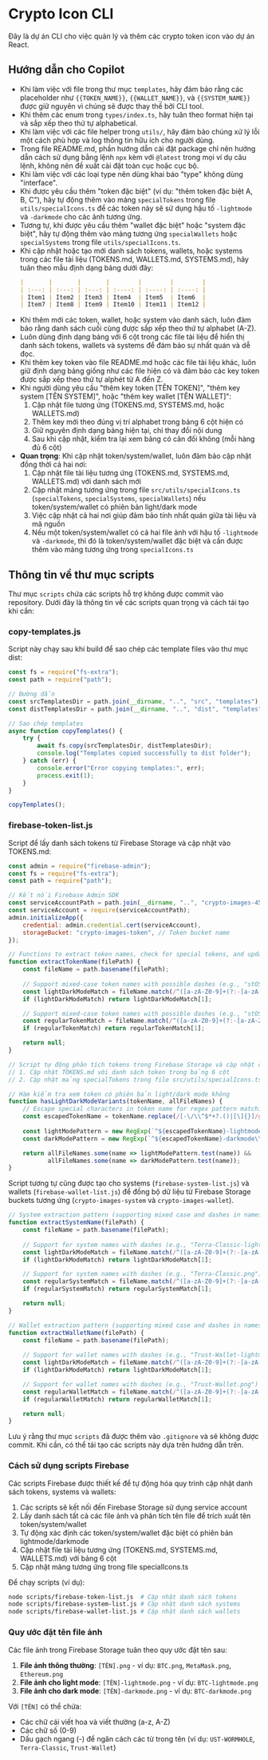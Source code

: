 <!-- Use this file to provide workspace-specific custom instructions to Copilot. For more details, visit https://code.visualstudio.com/docs/copilot/copilot-customization#_use-a-githubcopilotinstructionsmd-file -->

# Crypto Icon CLI

Đây là dự án CLI cho việc quản lý và thêm các crypto token icon vào dự án React.

## Hướng dẫn cho Copilot

-   Khi làm việc với file trong thư mục `templates`, hãy đảm bảo rằng các placeholder như `{{TOKEN_NAME}}`, `{{WALLET_NAME}}`, và `{{SYSTEM_NAME}}` được giữ nguyên vì chúng sẽ được thay thế bởi CLI tool.
-   Khi thêm các enum trong `types/index.ts`, hãy tuân theo format hiện tại và sắp xếp theo thứ tự alphabetical.
-   Khi làm việc với các file helper trong `utils/`, hãy đảm bảo chúng xử lý lỗi một cách phù hợp và log thông tin hữu ích cho người dùng.
-   Trong file README.md, phần hướng dẫn cài đặt package chỉ nên hướng dẫn cách sử dụng bằng lệnh `npx` kèm với `@latest` trong mọi ví dụ câu lệnh, không nên đề xuất cài đặt toàn cục hoặc cục bộ.
-   Khi làm việc với các loại type nên dùng khai báo "type" không dùng "interface".
-   Khi được yêu cầu thêm "token đặc biệt" (ví dụ: "thêm token đặc biệt A, B, C"), hãy tự động thêm vào mảng `specialTokens` trong file `utils/specialIcons.ts` để các token này sẽ sử dụng hậu tố `-lightmode` và `-darkmode` cho các ảnh tương ứng.
-   Tương tự, khi được yêu cầu thêm "wallet đặc biệt" hoặc "system đặc biệt", hãy tự động thêm vào mảng tương ứng `specialWallets` hoặc `specialSystems` trong file `utils/specialIcons.ts`.
-   Khi cập nhật hoặc tạo mới danh sách tokens, wallets, hoặc systems trong các file tài liệu (TOKENS.md, WALLETS.md, SYSTEMS.md), hãy tuân theo mẫu định dạng bảng dưới đây:
    ```markdown
    |       |       |       |        |        |        |
    | :---: | :---: | :---: | :----: | :----: | :----: |
    | Item1 | Item2 | Item3 | Item4  | Item5  | Item6  |
    | Item7 | Item8 | Item9 | Item10 | Item11 | Item12 |
    ```
-   Khi thêm mới các token, wallet, hoặc system vào danh sách, luôn đảm bảo rằng danh sách cuối cùng được sắp xếp theo thứ tự alphabet (A-Z).
-   Luôn dùng định dạng bảng với 6 cột trong các file tài liệu để hiển thị danh sách tokens, wallets và systems để đảm bảo sự nhất quán và dễ đọc.
-   Khi thêm key token vào file README.md hoặc các file tài liệu khác, luôn giữ định dạng bảng giống như các file hiện có và đảm bảo các key token được sắp xếp theo thứ tự alphét từ A đến Z.
-   Khi người dùng yêu cầu "thêm key token [TÊN TOKEN]", "thêm key system [TÊN SYSTEM]", hoặc "thêm key wallet [TÊN WALLET]":
    1. Cập nhật file tương ứng (TOKENS.md, SYSTEMS.md, hoặc WALLETS.md)
    2. Thêm key mới theo đúng vị trí alphabet trong bảng 6 cột hiện có
    3. Giữ nguyên định dạng bảng hiện tại, chỉ thay đổi nội dung
    4. Sau khi cập nhật, kiểm tra lại xem bảng có cân đối không (mỗi hàng đủ 6 cột)
-   **Quan trọng**: Khi cập nhật token/system/wallet, luôn đảm bảo cập nhật đồng thời cả hai nơi:
    1. Cập nhật file tài liệu tương ứng (TOKENS.md, SYSTEMS.md, WALLETS.md) với danh sách mới
    2. Cập nhật mảng tương ứng trong file `src/utils/specialIcons.ts` (`specialTokens`, `specialSystems`, `specialWallets`) nếu token/system/wallet có phiên bản light/dark mode
    3. Việc cập nhật cả hai nơi giúp đảm bảo tính nhất quán giữa tài liệu và mã nguồn
    4. Nếu một token/system/wallet có cả hai file ảnh với hậu tố `-lightmode` và `-darkmode`, thì đó là token/system/wallet đặc biệt và cần được thêm vào mảng tương ứng trong `specialIcons.ts`

## Thông tin về thư mục scripts

Thư mục `scripts` chứa các scripts hỗ trợ không được commit vào repository. Dưới đây là thông tin về các scripts quan trọng và cách tái tạo khi cần:

### copy-templates.js

Script này chạy sau khi build để sao chép các template files vào thư mục dist:

```javascript
const fs = require("fs-extra");
const path = require("path");

// Đường dẫn
const srcTemplatesDir = path.join(__dirname, "..", "src", "templates");
const distTemplatesDir = path.join(__dirname, "..", "dist", "templates");

// Sao chép templates
async function copyTemplates() {
    try {
        await fs.copy(srcTemplatesDir, distTemplatesDir);
        console.log("Templates copied successfully to dist folder");
    } catch (err) {
        console.error("Error copying templates:", err);
        process.exit(1);
    }
}

copyTemplates();
```

### firebase-token-list.js

Script để lấy danh sách tokens từ Firebase Storage và cập nhật vào TOKENS.md:

```javascript
const admin = require("firebase-admin");
const fs = require("fs-extra");
const path = require("path");

// Kết nối Firebase Admin SDK
const serviceAccountPath = path.join(__dirname, "..", "crypto-images-4545f-firebase-adminsdk-fbsvc-4e7b983716.json");
const serviceAccount = require(serviceAccountPath);
admin.initializeApp({
    credential: admin.credential.cert(serviceAccount),
    storageBucket: "crypto-images-token", // Token bucket name
});

// Functions to extract token names, check for special tokens, and update markdown
function extractTokenName(filePath) {
    const fileName = path.basename(filePath);
    
    // Support mixed-case token names with possible dashes (e.g., "stOSMO-lightmode.png", "UST-WORMHOLE-darkmode.png")
    const lightDarkModeMatch = fileName.match(/^([a-zA-Z0-9]+(?:-[a-zA-Z0-9]+)*)-(?:lightmode|darkmode)\.png$/);
    if (lightDarkModeMatch) return lightDarkModeMatch[1];

    // Support mixed-case token names with possible dashes (e.g., "stOSMO.png", "UST-WORMHOLE.png")  
    const regularTokenMatch = fileName.match(/^([a-zA-Z0-9]+(?:-[a-zA-Z0-9]+)*)\.png$/);
    if (regularTokenMatch) return regularTokenMatch[1];

    return null;
}

// Script tự động phân tích tokens trong Firebase Storage và cập nhật cả hai nơi:
// 1. Cập nhật TOKENS.md với danh sách token trong bảng 6 cột
// 2. Cập nhật mảng specialTokens trong file src/utils/specialIcons.ts với các token có phiên bản light/dark mode

// Hàm kiểm tra xem token có phiên bản light/dark mode không
function hasLightDarkModeVariants(tokenName, allFileNames) {
    // Escape special characters in token name for regex pattern matching
    const escapedTokenName = tokenName.replace(/[-\/\\^$*+?.()|[\]{}]/g, '\\$&');
    
    const lightModePattern = new RegExp(`^${escapedTokenName}-lightmode\\.png$`, "i");
    const darkModePattern = new RegExp(`^${escapedTokenName}-darkmode\\.png$`, "i");

    return allFileNames.some(name => lightModePattern.test(name)) && 
           allFileNames.some(name => darkModePattern.test(name));
}
```

Script tương tự cũng được tạo cho systems (`firebase-system-list.js`) và wallets (`firebase-wallet-list.js`) để đồng bộ dữ liệu từ Firebase Storage buckets tương ứng (`crypto-images-system` và `crypto-images-wallet`).

```javascript
// System extraction pattern (supporting mixed case and dashes in names)
function extractSystemName(filePath) {
    const fileName = path.basename(filePath);
    
    // Support for system names with dashes (e.g., "Terra-Classic-lightmode.png")
    const lightDarkModeMatch = fileName.match(/^([a-zA-Z0-9]+(?:-[a-zA-Z0-9]+)*)-(?:lightmode|darkmode)\.png$/);
    if (lightDarkModeMatch) return lightDarkModeMatch[1];

    // Support for system names with dashes (e.g., "Terra-Classic.png")
    const regularSystemMatch = fileName.match(/^([a-zA-Z0-9]+(?:-[a-zA-Z0-9]+)*)\.png$/);
    if (regularSystemMatch) return regularSystemMatch[1];

    return null;
}

// Wallet extraction pattern (supporting mixed case and dashes in names)
function extractWalletName(filePath) {
    const fileName = path.basename(filePath);
    
    // Support for wallet names with dashes (e.g., "Trust-Wallet-lightmode.png")
    const lightDarkModeMatch = fileName.match(/^([a-zA-Z0-9]+(?:-[a-zA-Z0-9]+)*)-(?:lightmode|darkmode)\.png$/);
    if (lightDarkModeMatch) return lightDarkModeMatch[1];

    // Support for wallet names with dashes (e.g., "Trust-Wallet.png")
    const regularWalletMatch = fileName.match(/^([a-zA-Z0-9]+(?:-[a-zA-Z0-9]+)*)\.png$/);
    if (regularWalletMatch) return regularWalletMatch[1];

    return null;
}
```

Lưu ý rằng thư mục `scripts` đã được thêm vào `.gitignore` và sẽ không được commit. Khi cần, có thể tái tạo các scripts này dựa trên hướng dẫn trên.

### Cách sử dụng scripts Firebase

Các scripts Firebase được thiết kế để tự động hóa quy trình cập nhật danh sách tokens, systems và wallets:

1. Các scripts sẽ kết nối đến Firebase Storage sử dụng service account
2. Lấy danh sách tất cả các file ảnh và phân tích tên file để trích xuất tên token/system/wallet
3. Tự động xác định các token/system/wallet đặc biệt có phiên bản lightmode/darkmode
4. Cập nhật file tài liệu tương ứng (TOKENS.md, SYSTEMS.md, WALLETS.md) với bảng 6 cột
5. Cập nhật mảng tương ứng trong file specialIcons.ts

Để chạy scripts (ví dụ):
```bash
node scripts/firebase-token-list.js  # Cập nhật danh sách tokens
node scripts/firebase-system-list.js # Cập nhật danh sách systems
node scripts/firebase-wallet-list.js # Cập nhật danh sách wallets
```

### Quy ước đặt tên file ảnh

Các file ảnh trong Firebase Storage tuân theo quy ước đặt tên sau:

1. **File ảnh thông thường**: `[TÊN].png` - ví dụ: `BTC.png`, `MetaMask.png`, `Ethereum.png`
2. **File ảnh cho light mode**: `[TÊN]-lightmode.png` - ví dụ: `BTC-lightmode.png`
3. **File ảnh cho dark mode**: `[TÊN]-darkmode.png` - ví dụ: `BTC-darkmode.png`

Với `[TÊN]` có thể chứa:
- Các chữ cái viết hoa và viết thường (a-z, A-Z)
- Các chữ số (0-9)
- Dấu gạch ngang (-) để ngăn cách các từ trong tên (ví dụ: `UST-WORMHOLE`, `Terra-Classic`, `Trust-Wallet`)
